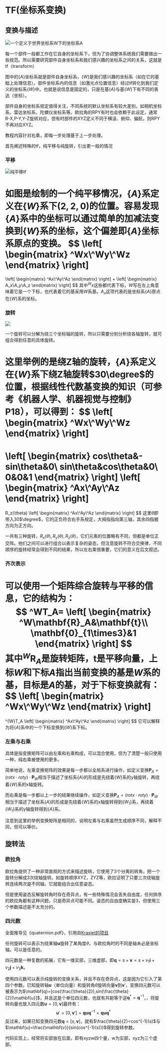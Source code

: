 # TF(坐标系变换)


## 变换与描述

![一个定义于世界坐标系W下的坐标系A](../resource/robot/tf1.png)

每一个部件一般都工作在它自身的坐标系下，但为了协调整体系统我们需要做出一些规范。所以需要研究部件自身坐标系和我们感兴趣的坐标系之间的关系，这就是tf（transform）

图中的$\{A\}$​坐标系就是部件自身坐标系，$\{W\}$​​是我们感兴趣的坐标系（如在它的基础上处理信息）。部件坐标系内的信息（如激光点位置信息）经过tf转化到我们定义的坐标系$\{W\}$​​中。​也就是说信息是固定的，只是在基$\{A\}$与基$\{W\}$​下有不同的表达（坐标）。

部件自身的坐标系规定值得关注，不同系统的默认坐标系有较大差别，如相机坐标系、雷达坐标系、陀螺仪坐标系等。欧拉角的RPY有时也会依赖于此设定，通常R-X,P-Y,Y-Z旋转对应，但有时部件的XYZ定义不同于横滚、俯仰、偏航，则RPY不再对应XYZ。

教程内容针对右乘，即每一步处理基于上一步处理。

首先阐述特殊的tf，纯平移与纯旋转，引出更一般的情况

### 平移

![纯平移tf](..\resource\robot\tf2.png)

如图是绘制的一个纯平移情况，$\{A\}$系定义在$\{W\}$系下$(2,2,0)$​的位置。容易发现$\{A\}$系中的坐标可以通过简单的加减法变换到$\{W\}$​​系的坐标，这个偏差即$\{A\}$坐标系原点的变换。
$$
\left[
\begin{matrix}
^Wx\\^Wy\\^Wz
\end{matrix}
\right]
=
\left[
\begin{matrix}
^Ax\\^Ay\\^Az
\end{matrix}
\right]
+
\left[
\begin{matrix}
A_x\\A_y\\A_z
\end{matrix}
\right]
$$
其中$^Wx$​这些都代表下标，$W$写在左上角意味着它是一个下标，也代表着它的基采用$W$系基。$A_x$这项代表的是坐标系$\{A\}$原点在$\{W\}$​系的坐标。

### 旋转

![](..\resource\robot\tf3.png)



一个旋转可以分解为绕三个坐标轴的旋转，所以只需要分别分析绕各轴旋转，就可组合得到任意的具体旋转。

这里举例的是绕Z轴的旋转，$\{A\}$系定义在$\{W\}$系下绕Z轴旋转$30\degree$​的位置，根据线性代数基变换的知识（可参考《机器人学、机器视觉与控制》P18），可以得到：
$$
\left[
\begin{matrix}
^Wx\\^Wy\\^Wz
\end{matrix}
\right]
=
\left[
\begin{matrix}
cos\theta&-sin\theta&0\\
sin\theta&cos\theta&0\\
0&0&1
\end{matrix}
\right]
\left[
\begin{matrix}
^Ax\\^Ay\\^Az
\end{matrix}
\right]
=
R_z(\theta)
\left[
\begin{matrix}
^Ax\\^Ay\\^Az
\end{matrix}
\right]
$$
这里$\theta$即带入30$\degree$​，它的正负符合右手系规定，大拇指指向第三轴，其余四指握方向为正方向。

一共有三种旋转，$R_x(\theta),R_y(\theta),R_z(\theta)$，它们元素的位置略有不同，但都是单位正交阵。他们之间可以进行组合以表示复杂的姿态，但注意旋转不符合交换律，不同顺序的旋转经常会得到不同的结果，所以左右乘很重要，它们的意义在后文叙述。

### 齐次表示

可以使用一个矩阵综合旋转与平移的信息，它的结构为：
$$
^WT_A=
\left[
\begin{matrix}
^W\mathbf{R}_A&\mathbf{t}\\
\mathbf{0}_{1\times3}&1
\end{matrix}
\right]
$$
其中$^W\mathbf{R}_A$​是旋转矩阵，$\mathbf{t}$​是平移向量，上标$W$​和下标$A$​​指出当前变换的基是$W$​系的基，目标是$A$的基，对于下标变换就有：
$$
\left[
\begin{matrix}
^Wx\\^Wy\\^Wz
\end{matrix}
\right]
=
^{W}T_A
\left[
\begin{matrix}
^Ax\\^Ay\\^Az
\end{matrix}
\right]
$$
它可以解释为将$\{A\}$系中的一个下标变换到$\{W\}$​系下标。

### 左乘与右乘

具体是指变换矩阵可以由左乘和右乘构成，可以混合使用，但为了清楚一般只使用一种，纯右乘被使用的更多。

简单地说，左乘变换矩阵的效果是每一步都以全局系进行操作，如定义变换$\mathbf{P}_A=(rotx\cdot roty)\cdot \mathbf{P}_W$​​相当于描述了坐标系$\{A\}$​的形成是先绕着$\{W\}$​系的y轴旋转，再绕着$\{W\}$​​系的x轴旋转。

而右乘是每一步都以上一步的结果继续操作，如定义变换$\mathbf{P}_A=(rotx\cdot roty)\cdot \mathbf{P}_W$​相当于描述了坐标系$\{A\}$​的形成是先绕着$\{W\}$​系的x轴旋转得到$\{W_1\}$系，再绕着$\{W_1\}$​系的y轴旋转得到$\{A\}$系。

注意到这里的举例变换矩阵是相同的，说明左乘与右乘虽然生成顺序不同，解释不同，但可以等价。

## 旋转法

### 欧拉角

欧拉角提供了一种非常直观的方式来描述旋转，它使用了3个分离的转角，把一个旋转分解成3次绕轴旋转。如旋转顺序XYZ，ZYZ等，欧拉证明了只要三次绕轴旋转连续两次是不同轴，它就能组合出任意姿态。

但是使用姿态反解旋转角时存在奇异点，有一些特殊情况会丢失自由度，任何排序的欧拉角都有这种问题，只是奇异点可能不同。姿态的自由度确实是3，但使用三个参数描述是不太充分的。

### 四元数

全面推导见《quaternion.pdf》，引用自[Krasjet的项目](https://github.com/Krasjet/quaternion)

任何旋转可以表示为绕某轴$\mathbf{u}$旋转了某角度$\theta$​，与欧拉角时的不同是轴未必是坐标轴，可以是任意的。

四元数是一种复数的拓展，它有一维实部，三维虚部，即$\mathbf{q}=s+\mathbf{v}=s+v_1\mathbf{i}+v_2\mathbf{j}+v_3\mathbf{k}$​​​​。

使用四元数可以表示纯旋转的变换关系，并且不存在奇异点，这是因为它引入了第四个参数。已知旋转轴$\mathbf{u}$​​​（单位向量）和旋转角$\theta$​​​旋转向量$\mathbf{v}$​​​到$\mathbf{v}'$​​，变换四元数可以被表示为$\mathbf{q}=[cos(\frac{\theta}{2}),sin(\frac{\theta}{2})\mathbf{u}]$​​，并且这是个单位四元数，也就有共轭等于逆$\mathbf{q}^*=\mathbf{q}^{-1}$​​​，，将旋转向量也放入四元数$\mathbf{\upsilon}=[0,\mathbf{v}]$​最终有：
$$
\mathbf{\upsilon}'=[0,\mathbf{v}']=\mathbf{q}\mathbf{\upsilon}\mathbf{q}^{-1}=\mathbf{q}\mathbf{\upsilon}\mathbf{q}^{*}
$$
反过来，如果已知变换四元数$\mathbf{q}=[s,\mathbf{v}]$，就有$\frac{\theta}{2}=cos^{-1}(s)$与$\mathbf{u}=\frac{\mathbf{v}}{sin(cos^{-1}(s))}$​得到旋转参数。​

代码实现上，经常将实部放在后面，即有xyzw四个量，w为实部，xyz为三个虚部。
